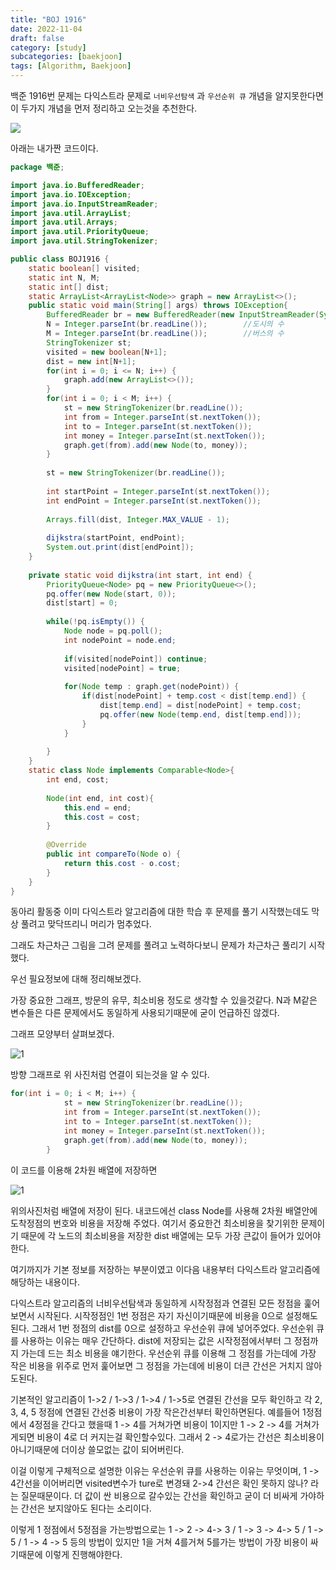 ```yaml
---
title: "BOJ 1916"
date: 2022-11-04
draft: false
category: [study]
subcategories: [baekjoon]
tags: [Algorithm, Baekjoon]
---
```


백준 1916번 문제는 다익스트라 문제로 `너비우선탐색` 과 `우선순위 큐` 개념을 알지못한다면 이 두가지 개념을 먼저 정리하고 오는것을 추천한다.

<!--more-->

![](/images/study/baekjoon/1916/11.png)

아래는 내가짠 코드이다.

```java
package 백준;

import java.io.BufferedReader;
import java.io.IOException;
import java.io.InputStreamReader;
import java.util.ArrayList;
import java.util.Arrays;
import java.util.PriorityQueue;
import java.util.StringTokenizer;

public class BOJ1916 {
	static boolean[] visited;
	static int N, M;
	static int[] dist;
	static ArrayList<ArrayList<Node>> graph = new ArrayList<>();
	public static void main(String[] args) throws IOException{
		BufferedReader br = new BufferedReader(new InputStreamReader(System.in));
		N = Integer.parseInt(br.readLine());		//도시의 수
		M = Integer.parseInt(br.readLine());		//버스의 수
		StringTokenizer st;
		visited = new boolean[N+1];
		dist = new int[N+1];
		for(int i = 0; i <= N; i++) {
			graph.add(new ArrayList<>());
		}
		for(int i = 0; i < M; i++) {
			st = new StringTokenizer(br.readLine());
			int from = Integer.parseInt(st.nextToken());
			int to = Integer.parseInt(st.nextToken());
			int money = Integer.parseInt(st.nextToken());
			graph.get(from).add(new Node(to, money));
		}
		
		st = new StringTokenizer(br.readLine());
		
		int startPoint = Integer.parseInt(st.nextToken());
		int endPoint = Integer.parseInt(st.nextToken());
		
		Arrays.fill(dist, Integer.MAX_VALUE - 1);
		
		dijkstra(startPoint, endPoint);
		System.out.print(dist[endPoint]);
	}
	
	private static void dijkstra(int start, int end) {
		PriorityQueue<Node> pq = new PriorityQueue<>();
		pq.offer(new Node(start, 0));
		dist[start] = 0;
		
		while(!pq.isEmpty()) {
			Node node = pq.poll();
			int nodePoint = node.end;
			
			if(visited[nodePoint]) continue;
			visited[nodePoint] = true;
			
			for(Node temp : graph.get(nodePoint)) {
				if(dist[nodePoint] + temp.cost < dist[temp.end]) {
					dist[temp.end] = dist[nodePoint] + temp.cost;
					pq.offer(new Node(temp.end, dist[temp.end]));
				}
			}
			
		}
	}
	static class Node implements Comparable<Node>{
		int end, cost;
		
		Node(int end, int cost){
			this.end = end;
			this.cost = cost;
		}
		
		@Override
		public int compareTo(Node o) {
			return this.cost - o.cost;
		}
	}
}
```

동아리 활동중 이미 다익스트라 알고리즘에 대한 학습 후 문제를 풀기 시작했는데도 막상 풀려고 맞닥뜨리니 머리가 멈추었다.

그래도 차근차근 그림을 그려 문제를 풀려고 노력하다보니 문제가 차근차근 풀리기 시작했다.

우선 필요정보에 대해 정리해보겠다.

가장 중요한 그래프, 방문의 유무, 최소비용 정도로 생각할 수 있을것같다. N과 M같은 변수들은 다른 문제에서도 동일하게 사용되기때문에 굳이 언급하진 않겠다.

그래프 모양부터 살펴보겠다.

![1](/images/study/baekjoon/1916/22.png)

방향 그래프로 위 사진처럼 연결이 되는것을 알 수 있다.

```java
for(int i = 0; i < M; i++) {
			st = new StringTokenizer(br.readLine());
			int from = Integer.parseInt(st.nextToken());
			int to = Integer.parseInt(st.nextToken());
			int money = Integer.parseInt(st.nextToken());
			graph.get(from).add(new Node(to, money));
		}
```
이 코드를 이용해 2차원 배열에 저장하면

![1](/images/study/baekjoon/1916/33.png)

위의사진처럼 배열에 저장이 된다. 내코드에선 class Node를 사용해 2차원 배열안에 도착정점의 번호와 비용을 저장해 주었다.
여기서 중요한건 최소비용을 찾기위한 문제이기 때문에 각 노드의 최소비용을 저장한 dist 배열에는 모두 가장 큰값이 들어가 있어야한다.

여기까지가 기본 정보를 저장하는 부분이였고 이다음 내용부터 다익스트라 알고리즘에 해당하는 내용이다.

다익스트라 알고리즘의 너비우선탐색과 동일하게 시작정점과 연결된 모든 정점을 훑어보면서 시작된다. 시작정점인 1번 정점은 자기 자신이기때문에 비용을 0으로 설정해도된다. 그래서 1번 정점의 dist를 0으로 설정하고 우선순위 큐에 넣어주었다.
우선순위 큐를 사용하는 이유는 매우 간단하다. dist에 저장되는 값은 시작정점에서부터 그 정점까지 가는데 드는 최소 비용을 얘기한다. 우선순위 큐를 이용해 그 정점를 가는데에 가장 작은 비용을 위주로 먼저 훑어보면 그 정점을 가는데에 비용이 더큰 간선은 거치지 않아도된다.

기본적인 알고리즘이 1->2 / 1->3 / 1->4 / 1->5로 연결된 간선을 모두 확인하고 각 2, 3, 4, 5 정점에 연결된 간선중 비용이 가장 작은간선부터 확인하면된다. 예를들어 1정점에서 4정점을 간다고 했을때 1 -> 4를 거쳐가면 비용이 1이지만 1 -> 2 -> 4를 거쳐가게되면 비용이 4로 더 커지는걸 확인할수있다. 그래서 2 -> 4로가는 간선은 최소비용이 아니기때문에 더이상 쓸모없는 값이 되어버린다.

이걸 이렇게 구체적으로 설명한 이유는 우선순위 큐를 사용하는 이유는 무엇이며, 1 -> 4간선을 이어버리면 visited변수가 ture로 변경돼 2->4 간선은 확인 못하지 않나? 라는 질문때문이다. 더 값이 싼 비용으로 갈수있는 간선을 확인하고 굳이 더 비싸게 가야하는 간선은 보지않아도 된다는 소리이다.

이렇게 1 정점에서 5정점을 가는방법으로는 1 -> 2 -> 4-> 3 / 1 -> 3 -> 4-> 5 / 1 -> 5 / 1 -> 4 -> 5 등의 방법이 있지만 1을 거쳐 4를거쳐 5를가는 방법이 가장 비용이 싸기때문에 이렇게 진행해야한다.